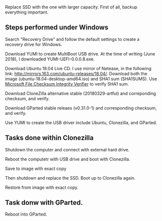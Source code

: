 Replace SSD with the one with larger capacity. First of all, backup everything important.

## Steps performed under Windows

Search "Recovery Drive" and follow the default settings to create a recovery drive for Windows.

Download YUMI to create MultiBoot USB drive. At the time of writing (June 2018), I downloaded YUMI-UEFI-0.0.0.8.exe.

Download Ubuntu 18.04 Live CD. I use mirror of Netease, in the following link: http://mirrors.163.com/ubuntu-releases/18.04/.
Download both the image (ubuntu-18.04-desktop-amd64.iso) and SHA1 sum (SHA1SUMS).
Use [Microsoft File Checksum Integrity Verifier](https://www.microsoft.com/en-us/download/details.aspx?id=11533) to verify SHA1 sum.

Download CloneZilla alternative stable (20180329-artful) and correponding checksum, and verify.

Download GParted stable releaes (v0.31.0-1) and corresponding checksum, and verify.

Use YUMI to create the USB driver include Ubuntu, Clonezilla, and GParted.

## Tasks done within Clonezilla

Shutdown the computer and connect with external hard drive.

Reboot the computetr with USB drive and boot with Clonezilla.

Save to image with exact copy

Then shutdown and replace the SSD. Boot up to Clonezilla again.

Restore from image with exact copy.

## Task donw with GParted.

Reboot into GParted.
